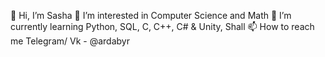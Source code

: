 👋 Hi, I’m Sasha 
👀 I’m interested in Computer Science and Math 
🌱 I’m currently learning Python, SQL, C, C++, C# & Unity, Shall 
📫 How to reach me Telegram/ Vk - @ardabyr
<!---
ardabyr/ardabyr is a ✨ special ✨ repository because its `README.md` (this file) appears on your GitHub profile.
You can click the Preview link to take a look at your changes.
--->
